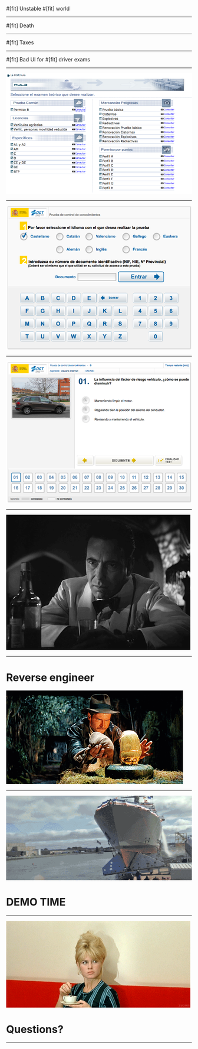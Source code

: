 #[fit] Unstable
#[fit] world

---
#[fit] Death

---
#[fit] Taxes

---
#[fit] Bad UI for
#[fit] driver exams

---
![fit](images/dgt-1.png)

---
![fit](images/dgt-2.png)

---
![fit](images/dgt-3.png)

---
![](images/no.gif)

---
# Reverse engineer
![](images/coding.gif)

---
![original](images/demo.gif)
# DEMO TIME

---
![original](images/questions.gif)
# Questions?

---

